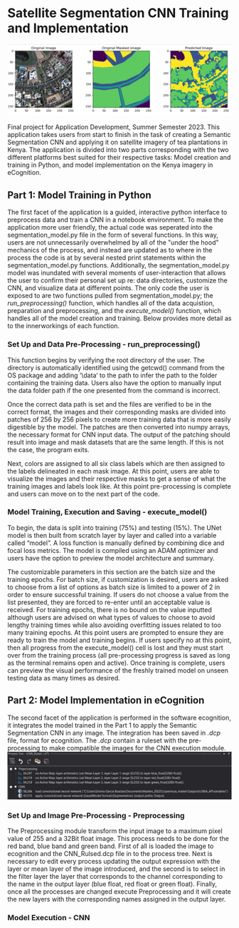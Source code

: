 
# Satellite Segmentation CNN Training and Implementation
![Header Image](https://github.com/xtinacarty/satellite-segmentation-final/blob/ea89db1107bad62c509251494002f84855bb86e9/misc%20assets/ReadME%20header.jpg)

Final project for Application Development, Summer Semester 2023. This application takes users from start to finish in the task of creating a Semantic Segmentation CNN and applying it on satellite imagery of tea plantations in Kenya. The application is divided into two parts corresponding with the two different platforms best suited for their respective tasks: Model creation and training in Python, and model implementation on the Kenya imagery in eCognition.

## Part 1: Model Training in Python
The first facet of the application is a guided, interactive python interface to preprocess data and train a CNN in a notebook environment. To make the application more user friendly, the actual code was seperated into the segmentation_model.py file in the form of several functions. In this way, users are not unnecessarily overwhelmed by all of the "under the hood" mechanics of the process, and instead are updated as to where in the process the code is at by several nested print statements within the segmentation_model.py functions. Additionally, the segmentation_model.py model was inundated with several moments of user-interaction that allows the user to confirm their personal set up re: data directories, customize the CNN, and visualize data at different points. The only code the user is exposed to are two functions pulled from segmentation_model.py; the *run_preprocessing()* function, which handles all of the data acquistion, preparation and preprocessing, and the *execute_model()* function, which handles all of the model creation and training. Below provides more detail as to the innerworkings of each function.

### Set Up and Data Pre-Processing - run_preprocessing()

This function begins by verifying the root directory of the user. The directory is automatically identified using the getcwd() command from the OS package and adding ‘\data’ to the path to infer the path to the folder containing the training data. Users also have the option to manually input the data folder path if the one presented from the command is incorrect.

Once the correct data path is set and the files are verified to be in the correct format, the images and their corresponding masks are divided into patches of 256 by 256 pixels to create more training data that is more easily digestible by the model. The patches are then converted into numpy arrays, the necessary format for CNN input data. The output of the patching should result into image and mask datasets that are the same length. If this is not the case, the program exits.

Next, colors are assigned to all six class labels which are then assigned to the labels delineated in each mask image. At this point, users are able to visualize the images and their respective masks to get a sense of what the training images and labels look like. At this point pre-processing is complete and users can move on to the next part of the code.


### Model Training, Execution and Saving - execute_model()


To begin, the data is split into training (75%) and testing (15%). The UNet model is then built from scratch layer by layer and called into a variable called “model”. A loss function is manually defined by combining dice and focal loss metrics. The model is compiled using an ADAM optimizer and users have the option to preview the model architecture and summary.
 
The customizable parameters in this section are the batch size and the training epochs. For batch size, if customization is desired, users are asked to choose from a list of options as batch size is limited to a power of 2 in order to ensure successful training. If users do not choose a value from the list presented, they are forced to re-enter until an acceptable value is received. For training epochs, there is no bound on the value inputted although users are advised on what types of values to choose to avoid lengthy training times while also avoiding overfitting issues related to too many training epochs.
At this point users are prompted to ensure they are ready to train the model and training begins. If users specify no at this point, then all progress from the execute_model() cell is lost and they must start over from the training process (all pre-processing progress is saved as long as the terminal remains open and active).  Once training is complete, users can preview the visual performance of the freshly trained model on unseen testing data as many times as desired. 



## Part 2: Model Implementation in eCognition
The second facet of the application is performed in the software ecognition, it integrates the model trained in the Part 1 to apply the Semantic Segmentation CNN in any image. The integration has been saved in *.dcp* file, format for ecognition. The *.dcp* contain a ruleset with the pre-processing to make compatible the images for the CNN execution module.
![Header Image](https://github.com/xtinacarty/satellite-segmentation-final/blob/ea89db1107bad62c509251494002f84855bb86e9/misc%20assets/ReadME%20rulset%20tree%20ecog.jpg)

### Set Up and Image Pre-Processing - Preprocessing
The Preprocessing module transform the input image to a maximum pixel value of 255 and a 32Bit float image. This process needs to be done for the red band, blue band and green band. First of all is loaded the image to ecognition and the CNN_Rulsed.dcp file in to the process tree. Next is necessary to edit every process updating the output expression with the layer or mean layer of the image introduced, and the second is to select in the filter layer  the layer that corresponds to the channel corresponding to the name in the output layer (blue float, red float or green float). Finally, once all the processes are changed execute Preprocessing and it will create the new layers with the corresponding names assigned in the output layer.
### Model Execution - CNN

